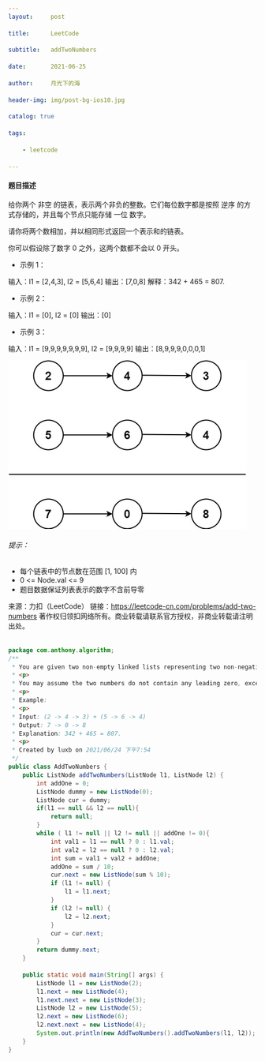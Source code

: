 ```yaml
---
layout:     post

title:      LeetCode

subtitle:   addTwoNumbers

date:       2021-06-25

author:     月光下的海

header-img: img/post-bg-ios10.jpg

catalog: true

tags:

    - leetcode

---
```



#### 题目描述
给你两个 非空 的链表，表示两个非负的整数。它们每位数字都是按照 逆序 的方式存储的，并且每个节点只能存储 一位 数字。

请你将两个数相加，并以相同形式返回一个表示和的链表。

你可以假设除了数字 0 之外，这两个数都不会以 0 开头。
- 示例 1：

输入：l1 = [2,4,3], l2 = [5,6,4]
输出：[7,0,8]
解释：342 + 465 = 807.
- 示例 2：

输入：l1 = [0], l2 = [0]
输出：[0]
- 示例 3：

输入：l1 = [9,9,9,9,9,9,9], l2 = [9,9,9,9]
输出：[8,9,9,9,0,0,0,1]

![img.png](img/leetcode-addTwoNumbers.jpg)
######  提示：
- 每个链表中的节点数在范围 [1, 100] 内
- 0 <= Node.val <= 9
- 题目数据保证列表表示的数字不含前导零



来源：力扣（LeetCode）
链接：https://leetcode-cn.com/problems/add-two-numbers
著作权归领扣网络所有。商业转载请联系官方授权，非商业转载请注明出处。
```java

package com.anthony.algorithm;
/**
 * You are given two non-empty linked lists representing two non-negative integers. The digits are stored in reverse order and each of their nodes contain a single digit. Add the two numbers and return it as a linked list.
 * <p>
 * You may assume the two numbers do not contain any leading zero, except the number 0 itself.
 * <p>
 * Example:
 * <p>
 * Input: (2 -> 4 -> 3) + (5 -> 6 -> 4)
 * Output: 7 -> 0 -> 8
 * Explanation: 342 + 465 = 807.
 * <p>
 * Created by luxb on 2021/06/24 下午7:54
 */
public class AddTwoNumbers {
    public ListNode addTwoNumbers(ListNode l1, ListNode l2) {
        int addOne = 0;
        ListNode dummy = new ListNode(0);
        ListNode cur = dummy;
        if(l1 == null && l2 == null){
            return null;
        }
        while ( l1 != null || l2 != null || addOne != 0){
            int val1 = l1 == null ? 0 : l1.val;
            int val2 = l2 == null ? 0 : l2.val;
            int sum = val1 + val2 + addOne;
            addOne = sum / 10;
            cur.next = new ListNode(sum % 10);
            if (l1 != null) {
                l1 = l1.next;
            }
            if (l2 != null) {
                l2 = l2.next;
            }
            cur = cur.next;
        }
        return dummy.next;
    }

    public static void main(String[] args) {
        ListNode l1 = new ListNode(2);
        l1.next = new ListNode(4);
        l1.next.next = new ListNode(3);
        ListNode l2 = new ListNode(5);
        l2.next = new ListNode(6);
        l2.next.next = new ListNode(4);
        System.out.println(new AddTwoNumbers().addTwoNumbers(l1, l2));
    }
}


```